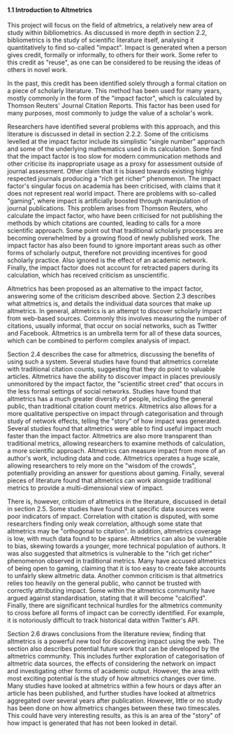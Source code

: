 #### 1.1 Introduction to Altmetrics

This project will focus on the field of altmetrics, a relatively new area of study within bibliometrics. As discussed in more depth in section 2.2, bibliometrics is the study of scientific literature itself, analysing it quantitatively to find so-called "impact". Impact is generated when a person gives credit, formally or informally, to others for their work. Some refer to this credit as "reuse", as one can be considered to be reusing the ideas of others in novel work.

In the past, this credit has been identified solely through a formal citation on a piece of scholarly literature. This method has been used for many years, mostly commonly in the form of the "impact factor", which is calculated by Thomson Reuters' Journal Citation Reports. This factor has been used for many purposes, most commonly to judge the value of a scholar's work.

Researchers have identified several problems with this approach, and this literature is discussed in detail in section 2.2.2. Some of the criticisms levelled at the impact factor include its simplistic "single number" approach and some of the underlying mathematics used in its calculation. Some find that the impact factor is too slow for modern communication methods and other criticise its inappropriate usage as a proxy for assessment outside of journal assessment. Other claim that it is biased towards existing highly respected journals producing a "rich get richer" phenomenon. The impact factor's singular focus on academia has been criticised, with claims that it does not represent real world impact. There are problems with so-called "gaming", where impact is artificially boosted through manipulation of journal publications. This problem arises from Thomson Reuters, who calculate the impact factor, who have been criticised for not publishing the methods by which citations are counted, leading to calls for a more scientific approach. Some point out that traditional scholarly processes are becoming overwhelmed by a growing flood of newly published work. The impact factor has also been found to ignore important areas such as other forms of scholarly output, therefore not providing incentives for good scholarly practice. Also ignored is the effect of an academic network. Finally, the impact factor does not account for retracted papers during its calculation, which has received criticism as unscientific.

Altmetrics has been proposed as an alternative to the impact factor, answering some of the criticism described above. Section 2.3 describes what altmetrics is, and details the individual data sources that make up altmetrics. In general, altmetrics is an attempt to discover scholarly impact from web-based sources. Commonly this involves measuring the number of citations, usually informal, that occur on social networks, such as Twitter and Facebook. Altmetrics is an umbrella term for all of these data sources, which can be combined to perform complex analysis of impact.

Section 2.4 describes the case for altmetrics, discussing the benefits of using such a system. Several studies have found that altmetrics correlate with traditional citation counts, suggesting that they do point to valuable articles. Altmetrics have the ability to discover impact in places previously unmonitored by the impact factor, the "scientific street cred" that occurs in the less formal settings of social networks. Studies have found that altmetrics has a much greater diversity of people, including the general public, than traditional citation count metrics. Altmetrics also allows for a more qualitative perspective on impact through categorisation and through study of network effects, telling the "story" of how impact was generated. Several studies found that altmetrics were able to find useful impact much faster than the impact factor. Altmetrics are also more transparent than traditional metrics, allowing researchers to examine methods of calculation, a more scientific approach. Altmetrics can measure impact from more of an author's work, including data and code. Altmetrics operates a huge scale, allowing researchers to rely more on the "wisdom of the crowds", potentially providing an answer for questions about gaming. Finally, several pieces of literature found that altmetrics can work alongside traditional metrics to provide a multi-dimensional view of impact.

There is, however, criticism of altmetrics in the literature, discussed in detail in section 2.5. Some studies have found that specific data sources were poor indicators of impact. Correlation with citation is disputed, with some researchers finding only weak correlation, although some state that altmetrics may be "orthogonal to citation". In addition, altmetrics coverage is low, with much data found to be sparse. Altmetrics can also be vulnerable to bias, skewing towards a younger, more technical population of authors. It was also suggested that altmetrics is vulnerable to the "rich get richer" phenomenon observed in traditional metrics. Many have accused altmetrics of being open to gaming, claiming that it is too easy to create fake accounts to unfairly skew altmetric data. Another common criticism is that altmetrics relies too heavily on the general public, who cannot be trusted with correctly attributing impact. Some within the altmetrics community have argued against standardisation, stating that it will become "calcified". Finally, there are significant technical hurdles for the altmetrics community to cross before all forms of impact can be correctly identified. For example, it is notoriously difficult to track historical data within Twitter's API.

Section 2.6 draws conclusions from the literature review, finding that altmetrics is a powerful new tool for discovering impact using the web. The section also describes potential future work that can be developed by the altmetrics community. This includes further exploration of categorisation of altmetric data sources, the effects of considering the network on impact and investigating other forms of academic output. However, the area with most exciting potential is the study of how altmetrics changes over time. Many studies have looked at altmetrics within a few hours or days after an article has been published, and further studies have looked at altmetrics aggregated over several years after publication. However, little or no study has been done on how altmetrics changes between these two timescales. This could have very interesting results, as this is an area of the "story" of how impact is generated that has not been looked in detail.

